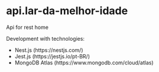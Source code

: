 # api.lar-da-melhor-idade
 Api for rest home


Development with technologies:<br />
<ul>
 <li>Nest.js (https://nestjs.com/)</li>
<li>Jest.js (https://jestjs.io/pt-BR/)</li>
 <li>MongoDB Atlas (https://www.mongodb.com/cloud/atlas)</li>
</ul>

